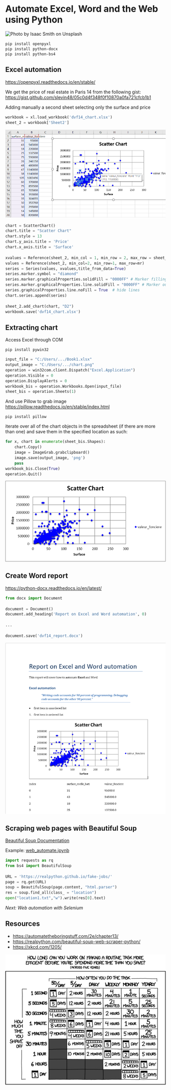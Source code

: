# Automate Excel, Word and the Web using Python

![Photo by Isaac Smith on Unsplash](https://miro.medium.com/max/1050/0*RoXfMFgqrbPi4q5M)
```
pip install openpyxl
pip install python-docx
pip install python-bs4
```

## Excel automation
https://openpyxl.readthedocs.io/en/stable/

We get the price of real estate in Paris 14 from the following gist: https://gist.github.com/slevin48/05c0d4f348f0f10870a0fa721cfcb1b1

Adding manually a second sheet selecting only the surface and price

```python
workbook = xl.load_workbook('dvf14_chart.xlsx')
sheet_2 = workbook['Sheet2']
```
![immo_chart](dvf14_chart.png)

```python
chart = ScatterChart()
chart.title = "Scatter Chart"
chart.style = 13
chart.y_axis.title = 'Price'
chart.x_axis.title = 'Surface'

xvalues = Reference(sheet_2, min_col = 1, min_row = 2, max_row = sheet_1.max_row)
values = Reference(sheet_2, min_col=2, min_row=1, max_row=mr)
series = Series(values, xvalues,title_from_data=True)
series.marker.symbol = "diamond"
series.marker.graphicalProperties.solidFill = "0000FF" # Marker filling
series.marker.graphicalProperties.line.solidFill = "0000FF" # Marker outline
series.graphicalProperties.line.noFill = True  # hide lines
chart.series.append(series)

sheet_2.add_chart(chart, "D2")
workbook.save('dvf14_chart.xlsx')
```

## Extracting chart

Access Excel through COM

```
pip install pywin32
```
```python
input_file = "C:/Users/.../Book1.xlsx"
output_image = "C:/Users/.../chart.png"
operation = win32com.client.Dispatch("Excel.Application")
operation.Visible = 0
operation.DisplayAlerts = 0
workbook_bis = operation.Workbooks.Open(input_file)
sheet_bis = operation.Sheets(1)
```

And use Pillow to grab image
https://pillow.readthedocs.io/en/stable/index.html
```
pip install pillow
```
iterate over all of the chart objects in the spreadsheet (if there are more than one) and save them in the specified location as such:

```python
for x, chart in enumerate(sheet_bis.Shapes):
    chart.Copy()
    image = ImageGrab.grabclipboard()
    image.save(output_image, 'png')
    pass
workbook_bis.Close(True)
operation.Quit()
```

![chart](immo_chart.png)

## Create Word report
https://python-docx.readthedocs.io/en/latest/

```python
from docx import Document

document = Document()
document.add_heading('Report on Excel and Word automation', 0)

...

document.save('dvf14_report.docx')
```

![report](report.png)

## Scraping web pages with Beautiful Soup

[Beautiful Soup Documentation](https://www.crummy.com/software/BeautifulSoup/bs4/doc/)

Example: [web_automate.ipynb](web_automate.ipynb)
```python
import requests as rq
from bs4 import BeautifulSoup

URL = 'https://realpython.github.io/fake-jobs/'
page = rq.get(URL)
soup = BeautifulSoup(page.content, "html.parser")
res = soup.find_all(class_ = "location")
open("location1.txt","w").write(res[0].text)
```

*Next: Web automation with Selenium*

## Resources

- https://automatetheboringstuff.com/2e/chapter13/
- https://realpython.com/beautiful-soup-web-scraper-python/
- https://xkcd.com/1205/

![is_it_worth_the_time](is_it_worth_the_time.png)